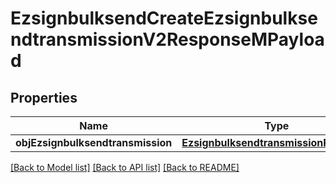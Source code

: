 # EzsignbulksendCreateEzsignbulksendtransmissionV2ResponseMPayload

## Properties
Name | Type | Description | Notes
------------ | ------------- | ------------- | -------------
**objEzsignbulksendtransmission** | [**EzsignbulksendtransmissionResponse**](EzsignbulksendtransmissionResponse.md) |  | 

[[Back to Model list]](../README.md#documentation-for-models) [[Back to API list]](../README.md#documentation-for-api-endpoints) [[Back to README]](../README.md)


